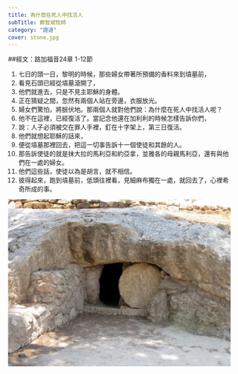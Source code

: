 ```yaml
---
title: 為什麼在死人中找活人
subTitle: 鄭智斌牧師
category: "證道"
cover: stone.jpg
---
```

##經文：路加福音24章 1-12節

1. 七日的頭一日，黎明的時候，那些婦女帶著所預備的香料來到墳墓前，
2. 看見石頭已經從墳墓滾開了，
3. 他們就進去，只是不見主耶穌的身體。
4. 正在猜疑之間，忽然有兩個人站在旁邊，衣服放光。
5. 婦女們驚怕，將臉伏地。那兩個人就對他們說：為什麼在死人中找活人呢？
6. 他不在這裡，已經復活了。當記念他還在加利利的時候怎樣告訴你們，
7. 說：人子必須被交在罪人手裡，釘在十字架上，第三日復活。
8. 他們就想起耶穌的話來，
9. 便從墳墓那裡回去，把這一切事告訴十一個使徒和其餘的人。
10. 那告訴使徒的就是抹大拉的馬利亞和約亞拿，並雅各的母親馬利亞，還有與他們在一處的婦女。
11. 他們這些話，使徒以為是胡言，就不相信。
12. 彼得起來，跑到墳墓前，低頭往裡看，見細麻布獨在一處，就回去了，心裡希奇所成的事。


![](./stone.jpg)






